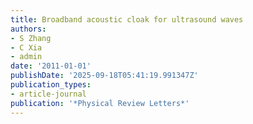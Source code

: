 ```yaml
---
title: Broadband acoustic cloak for ultrasound waves
authors:
- S Zhang
- C Xia
- admin
date: '2011-01-01'
publishDate: '2025-09-18T05:41:19.991347Z'
publication_types:
- article-journal
publication: '*Physical Review Letters*'
---
```

